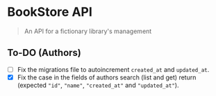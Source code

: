 # BookStore API

> An API for a fictionary library's management

## To-DO (Authors)

- [ ] Fix the migrations file to autoincrement `created_at` and `updated_at`.
- [X] Fix the case in the fields of authors search (list and get) return (expected `"id"`, `"name"`, `"created_at"` and `"updated_at"`).
